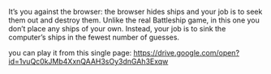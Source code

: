 It’s you against the browser: the browser hides ships and your job is to seek them out and destroy them.
Unlike the real Battleship game, in this one you don’t place any ships of your own. Instead, your job is to sink the computer’s
ships in the fewest number of guesses. 

you can play it from this single page:
https://drive.google.com/open?id=1vuQc0kJMb4XxnQAAH3sOy3dnGAh3Exqw
